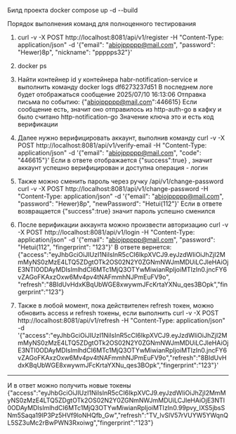 Билд проекта  docker compose up -d --build

Порядок выполнения команд для полноценного тестирования
1. curl -v -X POST http://localhost:8081/api/v1/register   -H "Content-Type: application/json"   -d '{"email": "abiojppppp@mail.com", "password": "Hewer)8p", "nickname": "ppppps32"}'

2. docker ps

3. Найти контейнер id у контейнера habr-notification-service и выполнить команду
docker logs df6273237d51
В последнем логе будет отображаться сообщение 2025/07/10 16:13:06 Отправка письма по событию: {"abiojppppp@mail.com":446615}
Если сообщение есть, значит оно отправилось из http-auth-go в кафку и было считано http-notification-go
Значение ключа это и есть код верификации

4. Далее нужно верифицировать аккаунт, выполнив команду
curl -v -X POST http://localhost:8081/api/v1/verify-email -H "Content-Type: application/json"   -d '{"email": "abiojppppp@mail.com", "code": "446615"}'
Если в ответе отображается {"success":true} , значит аккаунт успешно верифицирован и доступна операция - логин

5. Также можно сменить пароль через ручку /api/v1/change-password
curl -v -X POST http://localhost:8081/api/v1/change-password -H "Content-Type: application/json"   -d '{"email": "abiojppppp@mail.com", "password": "Hewer)8p", "newPassword": "Hetui(112"}'
Если в ответе возвращается {"success":true}  значит пароль успешно сменился

6. После верификации аккаунта можно произвести авторизацию curl -v -X POST http://localhost:8081/api/v1/login -H "Content-Type: application/json" -d '{"email": "abiojppppp@mail.com", "password": "Hetui(112", "fingerprint": "123"}'
В ответе вернется:
{"access":"eyJhbGciOiJIUzI1NiIsInR5cCI6IkpXVCJ9.eyJzdWIiOiJhZjI2MmMyNS0zMzE4LTQ5ZDgtOTk2OS02N2Y0ZGNmNWJmMDUiLCJleHAiOjE3NTI0ODAyMDIsImlhdCI6MTc1MjQ3OTYwMiwianRpIjoiMTIzIn0.jncFY6vZAGoFKAxzOxw6Mv4pv4tNAFmmhNJPmEuFV9o",
"refresh":"8BIdUvHdxKBqUbWGE8xwywmJFcKrtaYXNu_qes3BOpk","fingerprint":"123"}

7. Также в любой момент, пока действителен refresh токен, можно обновить access и refresh токены, если выполнить
curl -v -X POST http://localhost:8081/api/v1/refresh -H "Content-Type: application/json" -d '{"access":"eyJhbGciOiJIUzI1NiIsInR5cCI6IkpXVCJ9.eyJzdWIiOiJhZjI2MmMyNS0zMzE4LTQ5ZDgtOTk2OS02N2Y0ZGNmNWJmMDUiLCJleHAiOjE3NTI0ODAyMDIsImlhdCI6MTc1MjQ3OTYwMiwianRpIjoiMTIzIn0.jncFY6vZAGoFKAxzOxw6Mv4pv4tNAFmmhNJPmEuFV9o","refresh":"8BIdUvHdxKBqUbWGE8xwywmJFcKrtaYXNu_qes3BOpk","fingerprint":"123"}'
 __________________________________________________________________
И в ответ можно получить новые токены
{"access":"eyJhbGciOiJIUzI1NiIsInR5cCI6IkpXVCJ9.eyJzdWIiOiJhZjI2MmMyNS0zMzE4LTQ5ZDgtOTk2OS02N2Y0ZGNmNWJmMDUiLCJleHAiOjE3NTI0ODAyMDIsImlhdCI6MTc1MjQ3OTYwMiwianRpIjoiMTIzIn0.99pvy_IXS5jbsSNm5Saqa19IP3Pz5HVf9loNHQfb_Gw","refresh":"TV_lvSlV57rVUYW5YWqnQL5SZ3uMc2rBwPWN3Rxoiwg","fingerprint":"123"}